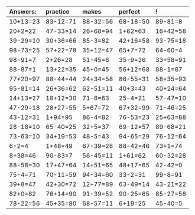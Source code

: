 | Answers: | practice | makes | perfect | ! |
| :--- | :--- | :--- | :--- | :--- |
| 10+13=23 | 83-12=71 | 88-32=56 | 68-18=50 | 89-81=8 | 
| 20+2=22 | 47-33=14 | 26+68=94 | 1+62=63 | 16+42=58 | 
| 39-29=10 | 30+36=66 | 85-3=82 | 42+16=58 | 93-75=18 | 
| 98-73=25 | 57+22=79 | 35+12=47 | 65+7=72 | 64-60=4 | 
| 98-91=7 | 2+26=28 | 51-45=6 | 35-9=26 | 33+58=91 | 
| 88-87=1 | 13+22=35 | 45+0=45 | 56+12=68 | 88-1=87 | 
| 77+20=97 | 88-44=44 | 24+34=58 | 86-55=31 | 58+35=93 | 
| 95-81=14 | 26+36=62 | 62-51=11 | 40+3=43 | 40+24=64 | 
| 14+13=27 | 18+12=30 | 71-8=63 | 25-4=21 | 57-47=10 | 
| 47-29=18 | 28+27=55 | 5+67=72 | 67+32=99 | 71-46=25 | 
| 43-12=31 | 1+94=95 | 86-4=82 | 76-53=23 | 25+63=88 | 
| 28-18=10 | 65-40=25 | 32+5=37 | 69-12=57 | 89-68=21 | 
| 73-63=10 | 34+19=53 | 48-5=43 | 94-65=29 | 76-12=64 | 
| 6-2=4 | 1+48=49 | 67-39=28 | 88-42=46 | 73+1=74 | 
| 8+38=46 | 90-83=7 | 56-45=11 | 1+61=62 | 60-32=28 | 
| 88-58=30 | 17+47=64 | 14+51=65 | 48+17=65 | 42-42=0 | 
| 75-4=71 | 70-11=59 | 94-34=60 | 33-2=31 | 99-8=91 | 
| 39+8=47 | 42+30=72 | 12+77=89 | 63-49=14 | 43-21=22 | 
| 82+0=82 | 76+14=90 | 91-39=52 | 90-25=65 | 85-27=58 | 
| 78-22=56 | 45+35=80 | 68-57=11 | 6+19=25 | 45-40=5 | 
